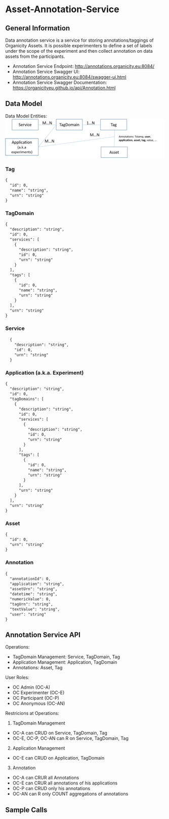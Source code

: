 # Asset-Annotation-Service

## General Information
Data annotation service is a service for storing annotations/taggings of
Organicity Assets. It is possible experimenters to define a set of 
labels under the scope of the experiment and then collect annotation 
on data assets from the participants. 
 
- Annotation Service Endpoint: http://annotations.organicity.eu:8084/ 
- Annotation Service Swagger UI: http://annotations.organicity.eu:8084/swagger-ui.html 
- Annotation Service Swagger Documentation: https://organicityeu.github.io/api/Annotation.html 
 
## Data Model

Data Model Entities: 
![alt text](annotation_model.png "Logo Title Text 1")


### Tag

    {
      "id": 0,
      "name": "string",
      "urn": "string"
    }

### TagDomain

    {
      "description": "string",
      "id": 0,
      "services": [
        {
          "description": "string",
          "id": 0,
          "urn": "string"
        }
      ],
      "tags": [
        {
          "id": 0,
          "name": "string",
          "urn": "string"
        }
      ],
      "urn": "string"
    }

### Service

      {
        "description": "string",
        "id": 0,
        "urn": "string"
      }

### Application (a.k.a. Experiment)
    {
      "description": "string",
      "id": 0,
      "tagDomains": [
        {
          "description": "string",
          "id": 0,
          "services": [
            {
              "description": "string",
              "id": 0,
              "urn": "string"
            }
          ],
          "tags": [
            {
              "id": 0,
              "name": "string",
              "urn": "string"
            }
          ],
          "urn": "string"
        }
      ],
      "urn": "string"
    }

### Asset
   
    {
      "id": 0,   
      "urn": "string"
    }

### Annotation

    {
      "annotationId": 0,
      "application": "string",
      "assetUrn": "string",
      "datetime": "string",
      "numericValue": 0,
      "tagUrn": "string",
      "textValue": "string",
      "user": "string"
    }



## Annotation Service API

Operations:
- TagDomain Management: Service, TagDomain, Tag
- Application Management: Application, TagDomain 
- Annotations: Asset, Tag 


User Roles:
- OC Admin (OC-A)
- OC Experimenter (OC-E)
- OC Participant (OC-P)
- OC Anonymous (OC-AN)

Restricions at Operations:
1. TagDomain Management
 + OC-A can CRUD on Service, TagDomain, Tag
 + OC-E, OC-P, OC-AN can R on Service, TagDomain, Tag
2. Application Management
 + OC-E can CRUD on Application, TagDomain
3. Annotation
 + OC-A can CRUR all Annotations 
 + OC-E can CRUR all annotations of his applications
 + OC-P can CRUD only his annotations
 + OC-AN can R only COUNT aggregations of annotations


## Sample Calls
